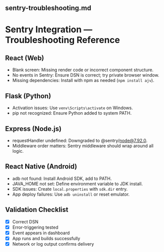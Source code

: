 ## sentry-troubleshooting.md


# Sentry Integration — Troubleshooting Reference

## React (Web)
- Blank screen: Missing render code or incorrect component structure.
- No events in Sentry: Ensure DSN is correct; try private browser window.
- Missing dependencies: Install with npm as needed (`npm install ajv`).

## Flask (Python)
- Activation issues: Use `venv\Scripts\activate` on Windows.
- pip not recognized: Ensure Python added to system PATH.

## Express (Node.js)
- requestHandler undefined: Downgraded to @sentry/node@7.92.0.
- Middleware order matters: Sentry middleware should wrap around all logic.

## React Native (Android)
- adb not found: Install Android SDK, add to PATH.
- JAVA_HOME not set: Define environment variable to JDK install.
- SDK issues: Create `local.properties` with `sdk.dir` entry.
- App deploy failures: Use `adb uninstall` or reset emulator.

## Validation Checklist
- [x] Correct DSN
- [x] Error-triggering tested
- [x] Event appears in dashboard
- [x] App runs and builds successfully
- [x] Network or log output confirms delivery
